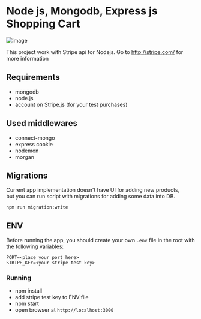# Node js, Mongodb, Express js Shopping Cart 


![image](https://user-images.githubusercontent.com/28437795/32501409-1e2d253a-c402-11e7-8539-f84895d8e197.png)

This project work with Stripe api for Nodejs. Go to http://stripe.com/ for more information

## Requirements
- mongodb
- node.js
- account on Stripe.js (for your test purchases)

## Used middlewares
- connect-mongo
- express cookie
- nodemon
- morgan

## Migrations
Current app implementation doesn't have UI for adding new products, <br/>
but you can run script with migrations for adding some data into DB.

````npm
npm run migration:write
````

## ENV
 Before running the app, you should create your own `.env` file in the root with the following variables:
```dotenv
PORT=<place your port here>
STRIPE_KEY=<your stripe test key>
```

 ### Running
  * npm install
  * add stripe test key to ENV file
  * npm start
  * open browser at `http://localhost:3000`
